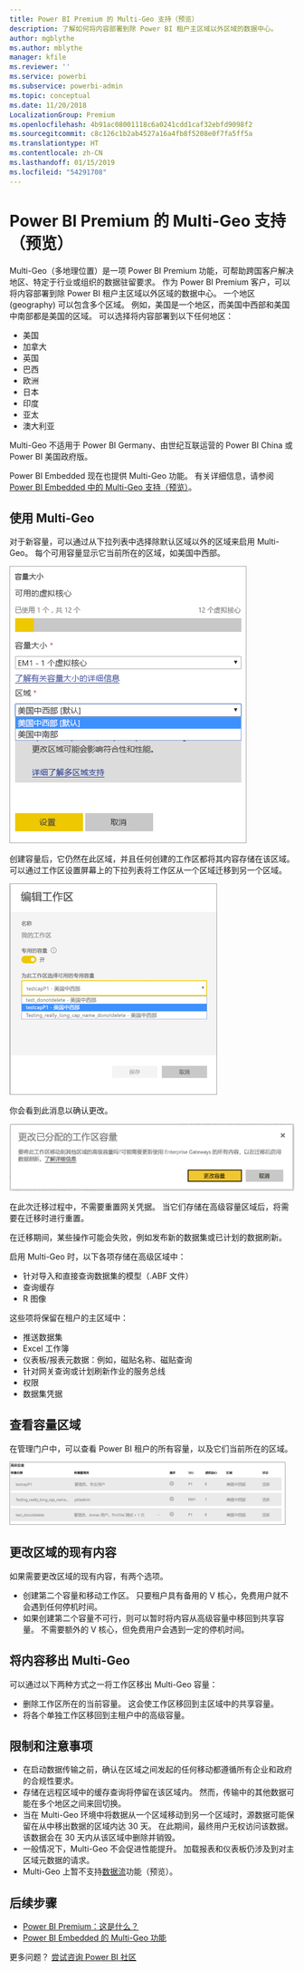 ```yaml
---
title: Power BI Premium 的 Multi-Geo 支持（预览）
description: 了解如何将内容部署到除 Power BI 租户主区域以外区域的数据中心。
author: mgblythe
ms.author: mblythe
manager: kfile
ms.reviewer: ''
ms.service: powerbi
ms.subservice: powerbi-admin
ms.topic: conceptual
ms.date: 11/20/2018
LocalizationGroup: Premium
ms.openlocfilehash: 4b91ac08001118c6a0241cdd1caf32ebfd9098f2
ms.sourcegitcommit: c8c126c1b2ab4527a16a4fb8f5208e0f7fa5ff5a
ms.translationtype: HT
ms.contentlocale: zh-CN
ms.lasthandoff: 01/15/2019
ms.locfileid: "54291708"
---
```

# <a name="multi-geo-support-for-power-bi-premium-preview"></a>Power BI Premium 的 Multi-Geo 支持（预览）

Multi-Geo（多地理位置）是一项 Power BI Premium 功能，可帮助跨国客户解决地区、特定于行业或组织的数据驻留要求。 作为 Power BI Premium 客户，可以将内容部署到除 Power BI 租户主区域以外区域的数据中心。 一个地区 (geography) 可以包含多个区域。 例如，美国是一个地区，而美国中西部和美国中南部都是美国的区域。 可以选择将内容部署到以下任何地区：

- 美国
- 加拿大
- 英国
- 巴西
- 欧洲
- 日本
- 印度
- 亚太
- 澳大利亚

Multi-Geo 不适用于 Power BI Germany、由世纪互联运营的 Power BI China 或 Power BI 美国政府版。

Power BI Embedded 现在也提供 Multi-Geo 功能。 有关详细信息，请参阅 [Power BI Embedded 中的 Multi-Geo 支持（预览）](developer/embedded-multi-geo.md)。

## <a name="using-multi-geo"></a>使用 Multi-Geo

对于新容量，可以通过从下拉列表中选择除默认区域以外的区域来启用 Multi-Geo。  每个可用容量显示它当前所在的区域，如美国中西部。

![容量大小：选择一个区域。 Power BI Multi-Geo](media/service-admin-premium-multi-geo/power-bi-multi-geo-capacity-size.png)

创建容量后，它仍然在此区域，并且任何创建的工作区都将其内容存储在该区域。 可以通过工作区设置屏幕上的下拉列表将工作区从一个区域迁移到另一个区域。

![编辑工作区：选择可用容量。 Power BI Multi-Geo](media/service-admin-premium-multi-geo/power-bi-multi-geo-edit-workspace.png)

你会看到此消息以确认更改。

![更改已分配的工作区确认](media/service-admin-premium-multi-geo/power-bi-multi-geo-change-assigned-workspace-capacity.png)

在此次迁移过程中，不需要重置网关凭据。  当它们存储在高级容量区域后，将需要在迁移时进行重置。

在迁移期间，某些操作可能会失败，例如发布新的数据集或已计划的数据刷新。  

启用 Multi-Geo 时，以下各项存储在高级区域中：

- 针对导入和直接查询数据集的模型（.ABF 文件）
- 查询缓存
- R 图像

这些项将保留在租户的主区域中：

- 推送数据集
- Excel 工作簿
- 仪表板/报表元数据：例如，磁贴名称、磁贴查询
- 针对网关查询或计划刷新作业的服务总线
- 权限
- 数据集凭据

## <a name="view-capacity-regions"></a>查看容量区域

在管理门户中，可以查看 Power BI 租户的所有容量，以及它们当前所在的区域。

![查看高级容量](media/service-admin-premium-multi-geo/power-bi-multi-geo-premium-capacities.png) 

## <a name="change-the-region-for-existing-content"></a>更改区域的现有内容

如果需要更改区域的现有内容，有两个选项。

- 创建第二个容量和移动工作区。 只要租户具有备用的 V 核心，免费用户就不会遇到任何停机时间。
- 如果创建第二个容量不可行，则可以暂时将内容从高级容量中移回到共享容量。 不需要额外的 V 核心，但免费用户会遇到一定的停机时间。

## <a name="move-content-out-of-multi-geo"></a>将内容移出 Multi-Geo  

可以通过以下两种方式之一将工作区移出 Multi-Geo 容量：

- 删除工作区所在的当前容量。  这会使工作区移回到主区域中的共享容量。
- 将各个单独工作区移回到主租户中的高级容量。

## <a name="limitations-and-considerations"></a>限制和注意事项

- 在启动数据传输之前，确认在区域之间发起的任何移动都遵循所有企业和政府的合规性要求。
- 存储在远程区域中的缓存查询将停留在该区域内。 然而，传输中的其他数据可能在多个地区之间来回切换。
- 当在 Multi-Geo 环境中将数据从一个区域移动到另一个区域时，源数据可能保留在从中移出数据的区域内达 30 天。 在此期间，最终用户无权访问该数据。 该数据会在 30 天内从该区域中删除并销毁。
- 一般情况下，Multi-Geo 不会促进性能提升。 加载报表和仪表板仍涉及到对主区域元数据的请求。
- Multi-Geo 上暂不支持[数据流](service-dataflows-overview.md)功能（预览）。

## <a name="next-steps"></a>后续步骤

- [Power BI Premium：这是什么？](service-premium.md)
- [Power BI Embedded 的 Multi-Geo 功能](developer/embedded-multi-geo.md)

更多问题？ [尝试咨询 Power BI 社区](http://community.powerbi.com/)
